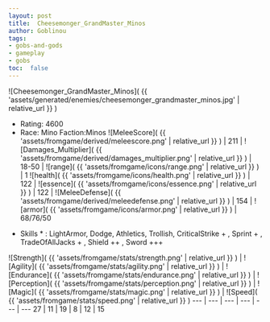 ```yaml
---
layout: post
title:  Cheesemonger_GrandMaster_Minos
author: Goblinou
tags:
- gobs-and-gods
- gameplay
- gobs
toc:  false
---
```


![Cheesemonger_GrandMaster_Minos]( {{ 'assets/generated/enemies/cheesemonger_grandmaster_minos.jpg' | relative_url }} )
- Rating: 4600
- Race: Mino  Faction:Minos
![MeleeScore]( {{ 'assets/fromgame/derived/meleescore.png' | relative_url }} ) | 211 | ![Damages_Multiplier]( {{ 'assets/fromgame/derived/damages_multiplier.png' | relative_url }} ) | 18-50 | ![range]( {{ 'assets/fromgame/icons/range.png' | relative_url }} ) | 1
![health]( {{ 'assets/fromgame/icons/health.png' | relative_url }} ) | 122 | ![essence]( {{ 'assets/fromgame/icons/essence.png' | relative_url }} ) | 122 | ![MeleeDefense]( {{ 'assets/fromgame/derived/meleedefense.png' | relative_url }} ) | 154 | ![armor]( {{ 'assets/fromgame/icons/armor.png' | relative_url }} ) | 68/76/50
* Skills * : LightArmor, Dodge, Athletics, Trollish, CriticalStrike + , Sprint + , TradeOfAllJacks + , Shield ++ , Sword +++ 

![Strength]( {{ 'assets/fromgame/stats/strength.png' | relative_url }} ) | ![Agility]( {{ 'assets/fromgame/stats/agility.png' | relative_url }} ) | ![Endurance]( {{ 'assets/fromgame/stats/endurance.png' | relative_url }} ) | ![Perception]( {{ 'assets/fromgame/stats/perception.png' | relative_url }} ) | ![Magic]( {{ 'assets/fromgame/stats/magic.png' | relative_url }} ) | ![Speed]( {{ 'assets/fromgame/stats/speed.png' | relative_url }} )
--- | --- | --- | --- | --- | ---
27 | 11 | 19 | 8 | 12 | 15
